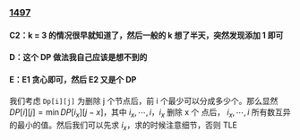
### [1497](https://codeforces.com/contest/1497)

#### C2：k = 3 的情况很早就知道了，然后一般的 k 想了半天，突然发现添加 1 即可

#### D：这个 DP 做法我自己应该是想不到的

#### E：E1 贪心即可，然后 E2 又是个 DP

我们考虑 `Dp[i][j]` 为删除 j 个节点后，前 i 个最少可以分成多少个。那么显然 $DP[i][j] = \min DP[i_x][j - x]$，其中 $i_x, \cdots, i$，$i_x$ 删除 x 个 点后， $i_x, \cdots, i$ 所有数互异的最小的值。然后我们可以先求 $i_x$，求的时候注意细节，否则 TLE	